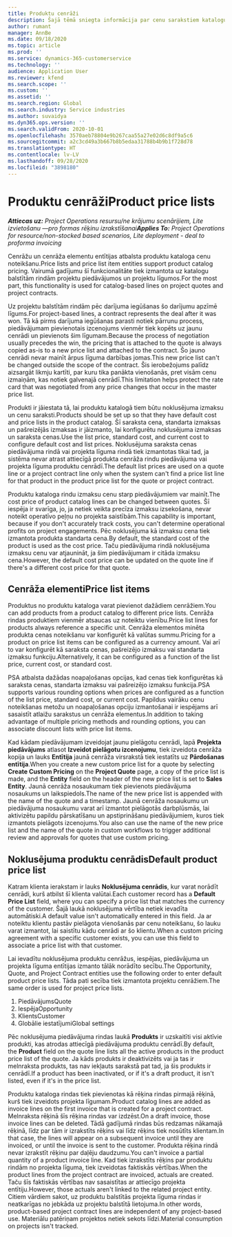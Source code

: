 ```yaml
---
title: Produktu cenrāži
description: Šajā tēmā sniegta informācija par cenu sarakstiem katalogu cenrāžos, ko izmanto projektu piedāvājumos un līgumos.
author: rumant
manager: AnnBe
ms.date: 09/18/2020
ms.topic: article
ms.prod: ''
ms.service: dynamics-365-customerservice
ms.technology: ''
audience: Application User
ms.reviewer: kfend
ms.search.scope: ''
ms.custom: ''
ms.assetid: ''
ms.search.region: Global
ms.search.industry: Service industries
ms.author: suvaidya
ms.dyn365.ops.version: ''
ms.search.validFrom: 2020-10-01
ms.openlocfilehash: 3570aeb78804e9b267caa55a27e02d6c8df9a5c6
ms.sourcegitcommit: a2c3cd49a3b667b8b5edaa31788b4b9b1f728d78
ms.translationtype: HT
ms.contentlocale: lv-LV
ms.lasthandoff: 09/28/2020
ms.locfileid: "3898180"
---
```

# <a name="product-price-lists"></a><span data-ttu-id="f970a-103">Produktu cenrāži</span><span class="sxs-lookup"><span data-stu-id="f970a-103">Product price lists</span></span>

<span data-ttu-id="f970a-104">_**Attiecas uz:** Project Operations resursu/ne krājumu scenārijiem, Lite izvietošanu —pro formas rēķinu izrakstīšanai_</span><span class="sxs-lookup"><span data-stu-id="f970a-104">_**Applies To:** Project Operations for resource/non-stocked based scenarios, Lite deployment - deal to proforma invoicing_</span></span>

<span data-ttu-id="f970a-105">Cenrāžu un cenrāža elementu entītijas atbalsta produktu kataloga cenu noteikšanu.</span><span class="sxs-lookup"><span data-stu-id="f970a-105">Price lists and price list item entities support product catalog pricing.</span></span> <span data-ttu-id="f970a-106">Vairumā gadījumu šī funkcionalitāte tiek izmantota uz katalogu balstītām rindām projektu piedāvājumos un projektu līgumos.</span><span class="sxs-lookup"><span data-stu-id="f970a-106">For the most part, this functionality is used for catalog-based lines on project quotes and project contracts.</span></span>

<span data-ttu-id="f970a-107">Uz projektu balstītām rindām pēc darījuma iegūšanas šo darījumu apzīmē līgums.</span><span class="sxs-lookup"><span data-stu-id="f970a-107">For project-based lines, a contract represents the deal after it was won.</span></span> <span data-ttu-id="f970a-108">Tā kā pirms darījuma iegūšanas parasti notiek pārrunu process, piedāvājumam pievienotais izcenojums vienmēr tiek kopēts uz jaunu cenrādi un pievienots šim līgumam.</span><span class="sxs-lookup"><span data-stu-id="f970a-108">Because the process of negotiation usually precedes the win, the pricing that is attached to the quote is always copied as-is to a new price list and attached to the contract.</span></span> <span data-ttu-id="f970a-109">Šo jauno cenrādi nevar mainīt ārpus līguma darbības jomas.</span><span class="sxs-lookup"><span data-stu-id="f970a-109">This new price list can't be changed outside the scope of the contract.</span></span> <span data-ttu-id="f970a-110">Šis ierobežojums palīdz aizsargāt likmju kartīti, par kuru tika panākta vienošanās, pret visām cenu izmaiņām, kas notiek galvenajā cenrādī.</span><span class="sxs-lookup"><span data-stu-id="f970a-110">This limitation helps protect the rate card that was negotiated from any price changes that occur in the master price list.</span></span>

<span data-ttu-id="f970a-111">Produkti ir jāiestata tā, lai produktu katalogā tiem būtu noklusējuma izmaksu un cenu saraksti.</span><span class="sxs-lookup"><span data-stu-id="f970a-111">Products should be set up so that they have default cost and price lists in the product catalog.</span></span> <span data-ttu-id="f970a-112">Šī saraksta cena, standarta izmaksas un pašreizējās izmaksas ir jāizmanto, lai konfigurētu noklusējuma izmaksas un saraksta cenas.</span><span class="sxs-lookup"><span data-stu-id="f970a-112">Use the list price, standard cost, and current cost to configure default cost and list prices.</span></span> <span data-ttu-id="f970a-113">Noklusējuma saraksta cenas piedāvājuma rindā vai projekta līguma rindā tiek izmantotas tikai tad, ja sistēma nevar atrast attiecīgā produkta cenrāža rindu piedāvājuma vai projekta līguma produktu cenrādī.</span><span class="sxs-lookup"><span data-stu-id="f970a-113">The default list prices are used on a quote line or a project contract line only when the system can't find a price list line for that product in the product price list for the quote or project contract.</span></span>

<span data-ttu-id="f970a-114">Produktu kataloga rindu izmaksu cenu starp piedāvājumiem var mainīt.</span><span class="sxs-lookup"><span data-stu-id="f970a-114">The cost price of product catalog lines can be changed between quotes.</span></span> <span data-ttu-id="f970a-115">Šī iespēja ir svarīga, jo, ja netiek veikta precīza izmaksu izsekošana, nevar noteikt operatīvo peļņu no projekta saistībām.</span><span class="sxs-lookup"><span data-stu-id="f970a-115">This capability is important, because if you don't accurately track costs, you can't determine operational profits on project engagements.</span></span> <span data-ttu-id="f970a-116">Pēc noklusējuma kā izmaksu cena tiek izmantota produkta standarta cena.</span><span class="sxs-lookup"><span data-stu-id="f970a-116">By default, the standard cost of the product is used as the cost price.</span></span> <span data-ttu-id="f970a-117">Taču piedāvājuma rindā noklusējuma izmaksu cenu var atjaunināt, ja šim piedāvājumam ir citāda izmaksu cena.</span><span class="sxs-lookup"><span data-stu-id="f970a-117">However, the default cost price can be updated on the quote line if there's a different cost price for that quote.</span></span>

## <a name="price-list-items"></a><span data-ttu-id="f970a-118">Cenrāža elementi</span><span class="sxs-lookup"><span data-stu-id="f970a-118">Price list items</span></span>

<span data-ttu-id="f970a-119">Produktus no produktu kataloga varat pievienot dažādiem cenrāžiem.</span><span class="sxs-lookup"><span data-stu-id="f970a-119">You can add products from a product catalog to different price lists.</span></span> <span data-ttu-id="f970a-120">Cenrāža rindas produktiem vienmēr atsaucas uz noteiktu vienību.</span><span class="sxs-lookup"><span data-stu-id="f970a-120">Price list lines for products always reference a specific unit.</span></span> <span data-ttu-id="f970a-121">Cenrāža elementos minēta produkta cenas noteikšanu var konfigurēt kā valūtas summu.</span><span class="sxs-lookup"><span data-stu-id="f970a-121">Pricing for a product on price list items can be configured as a currency amount.</span></span> <span data-ttu-id="f970a-122">Vai arī to var konfigurēt kā saraksta cenas, pašreizējo izmaksu vai standarta izmaksu funkciju.</span><span class="sxs-lookup"><span data-stu-id="f970a-122">Alternatively, it can be configured as a function of the list price, current cost, or standard cost.</span></span>

<span data-ttu-id="f970a-123">PSA atbalsta dažādas noapaļošanas opcijas, kad cenas tiek konfigurētas kā saraksta cenas, standarta izmaksu vai pašreizējo izmaksu funkcija.</span><span class="sxs-lookup"><span data-stu-id="f970a-123">PSA supports various rounding options when prices are configured as a function of the list price, standard cost, or current cost.</span></span> <span data-ttu-id="f970a-124">Papildus vairāku cenu noteikšanas metožu un noapaļošanas opciju izmantošanai ir iespējams arī sasaistīt atlaižu sarakstus un cenrāža elementus.</span><span class="sxs-lookup"><span data-stu-id="f970a-124">In addition to taking advantage of multiple pricing methods and rounding options, you can associate discount lists with price list items.</span></span> 

<span data-ttu-id="f970a-125">Kad kādam piedāvājumam izveidojat jaunu pielāgotu cenrādi, lapā **Projekta piedāvājums** atlasot **Izveidot pielāgotu izcenojumu**, tiek izveidota cenrāža kopija un lauks **Entītija** jaunā cenrāža virsrakstā tiek iestatīts uz **Pārdošanas entītija**.</span><span class="sxs-lookup"><span data-stu-id="f970a-125">When you create a new custom price list for a quote by selecting **Create Custom Pricing** on the **Project Quote** page, a copy of the price list is made, and the **Entity** field on the header of the new price list is set to **Sales Entity**.</span></span> <span data-ttu-id="f970a-126">Jaunā cenrāža nosaukumam tiek pievienots piedāvājuma nosaukums un laikspiedols.</span><span class="sxs-lookup"><span data-stu-id="f970a-126">The name of the new price list is appended with the name of the quote and a timestamp.</span></span> <span data-ttu-id="f970a-127">Jaunā cenrāža nosaukumu un piedāvājuma nosaukumu varat arī izmantot pielāgotās darbplūsmās, lai aktivizētu papildu pārskatīšanu un apstiprināšanu piedāvājumiem, kuros tiek izmantots pielāgots izcenojums.</span><span class="sxs-lookup"><span data-stu-id="f970a-127">You also can use the name of the new price list and the name of the quote in custom workflows to trigger additional review and approvals for quotes that use custom pricing.</span></span>

 
## <a name="default-product-price-list"></a><span data-ttu-id="f970a-128">Noklusējuma produktu cenrādis</span><span class="sxs-lookup"><span data-stu-id="f970a-128">Default product price list</span></span>
<span data-ttu-id="f970a-129">Katram klienta ierakstam ir lauks **Noklusējuma cenrādis**, kur varat norādīt cenrādi, kurš atbilst šī klienta valūtai.</span><span class="sxs-lookup"><span data-stu-id="f970a-129">Each customer record has a **Default Price List** field, where you can specify a price list that matches the currency of the customer.</span></span> <span data-ttu-id="f970a-130">Šajā laukā noklusējuma vērtība netiek ievadīta automātiski.</span><span class="sxs-lookup"><span data-stu-id="f970a-130">A default value isn't automatically entered in this field.</span></span> <span data-ttu-id="f970a-131">Ja ar noteiktu klientu pastāv pielāgota vienošanās par cenu noteikšanu, šo lauku varat izmantot, lai saistītu kādu cenrādi ar šo klientu.</span><span class="sxs-lookup"><span data-stu-id="f970a-131">When a custom pricing agreement with a specific customer exists, you can use this field to associate a price list with that customer.</span></span>

<span data-ttu-id="f970a-132">Lai ievadītu noklusējuma produktu cenrāžus, iespējas, piedāvājuma un projekta līguma entītijas izmanto tālāk norādīto secību.</span><span class="sxs-lookup"><span data-stu-id="f970a-132">The Opportunity, Quote, and Project Contract entities use the following order to enter default product price lists.</span></span> <span data-ttu-id="f970a-133">Tāda pati secība tiek izmantota projektu cenrāžiem.</span><span class="sxs-lookup"><span data-stu-id="f970a-133">The same order is used for project price lists.</span></span>

1.  <span data-ttu-id="f970a-134">Piedāvājums</span><span class="sxs-lookup"><span data-stu-id="f970a-134">Quote</span></span>
2.  <span data-ttu-id="f970a-135">Iespēja</span><span class="sxs-lookup"><span data-stu-id="f970a-135">Opportunity</span></span>
3.  <span data-ttu-id="f970a-136">Klients</span><span class="sxs-lookup"><span data-stu-id="f970a-136">Customer</span></span>
4.  <span data-ttu-id="f970a-137">Globālie iestatījumi</span><span class="sxs-lookup"><span data-stu-id="f970a-137">Global settings</span></span> 

<span data-ttu-id="f970a-138">Pēc noklusējuma piedāvājuma rindas laukā **Produkts** ir uzskaitīti visi aktīvie produkti, kas atrodas attiecīgā piedāvājuma produktu cenrādī.</span><span class="sxs-lookup"><span data-stu-id="f970a-138">By default, the **Product** field on the quote line lists all the active products in the product price list of the quote.</span></span> <span data-ttu-id="f970a-139">Ja kāds produkts ir deaktivizēts vai ja tas ir melnraksta produkts, tas nav iekļauts sarakstā pat tad, ja šis produkts ir cenrādī.</span><span class="sxs-lookup"><span data-stu-id="f970a-139">If a product has been inactivated, or if it's a draft product, it isn't listed, even if it's in the price list.</span></span> 

<span data-ttu-id="f970a-140">Produktu kataloga rindas tiek pievienotas kā rēķina rindas pirmajā rēķinā, kurš tiek izveidots projekta līgumam.</span><span class="sxs-lookup"><span data-stu-id="f970a-140">Product catalog lines are added as invoice lines on the first invoice that is created for a project contract.</span></span> <span data-ttu-id="f970a-141">Melnraksta rēķinā šīs rēķina rindas var izdzēst.</span><span class="sxs-lookup"><span data-stu-id="f970a-141">On a draft invoice, those invoice lines can be deleted.</span></span> <span data-ttu-id="f970a-142">Tādā gadījumā rindas būs redzamas nākamajā rēķinā, līdz par tām ir izrakstīts rēķins vai līdz rēķins tiek nosūtīts klientam.</span><span class="sxs-lookup"><span data-stu-id="f970a-142">In that case, the lines will appear on a subsequent invoice until they are invoiced, or until the invoice is sent to the customer.</span></span> <span data-ttu-id="f970a-143">Produkta rēķina rindā nevar izrakstīt rēķinu par daļēju daudzumu.</span><span class="sxs-lookup"><span data-stu-id="f970a-143">You can't invoice a partial quantity of a product invoice line.</span></span> <span data-ttu-id="f970a-144">Kad tiek izrakstīts rēķins par produktu rindām no projekta līguma, tiek izveidotas faktiskās vērtības.</span><span class="sxs-lookup"><span data-stu-id="f970a-144">When the product lines from the project contract are invoiced, actuals are created.</span></span> <span data-ttu-id="f970a-145">Taču šīs faktiskās vērtības nav sasaistītas ar attiecīgo projekta entītiju.</span><span class="sxs-lookup"><span data-stu-id="f970a-145">However, those actuals aren't linked to the related project entity.</span></span> <span data-ttu-id="f970a-146">Citiem vārdiem sakot, uz produktu balstītās projekta līguma rindas ir neatkarīgas no jebkāda uz projektu balstītā lietojuma.</span><span class="sxs-lookup"><span data-stu-id="f970a-146">In other words, product-based project contract lines are independent of any project-based use.</span></span> <span data-ttu-id="f970a-147">Materiālu patēriņam projektos netiek sekots līdzi.</span><span class="sxs-lookup"><span data-stu-id="f970a-147">Material consumption on projects isn't tracked.</span></span>
